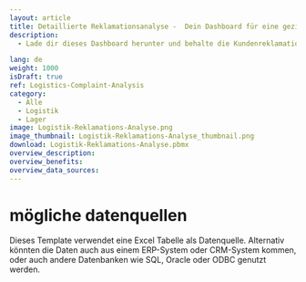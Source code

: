 ```yaml
---
layout: article
title: Detaillierte Reklamationsanalyse -  Dein Dashboard für eine gezielte Fehlervermeidung
description: 
  - Lade dir dieses Dashboard herunter und behalte die Kundenreklamationen deines Unternehmens stets im Auge. Es liefert den Mitarbeitenden deiner Logistikabteilung einen wichtigen Echtzeit Überblick über die Reklamationsquoten und -gründe der aktuellen und vorherigen Woche. Zudem sehen deine Mitarbeitenden direkt auch die häufigsten Fehlerarten und -orte. Dein Team erhält einen transparenten Einblick in die eigene Leistung und wird motiviert, Fehler zu vermeiden. Analysiere effizient die einzelnen Bestandteile der Reklamationen und reduziere so deine Kosten.

lang: de
weight: 1000
isDraft: true
ref: Logistics-Complaint-Analysis
category:
  - Alle
  - Logistik
  - Lager
image: Logistik-Reklamations-Analyse.png
image_thumbnail: Logistik-Reklamations-Analyse_thumbnail.png
download: Logistik-Reklamations-Analyse.pbmx
overview_description:
overview_benefits:
overview_data_sources:
---
```

# mögliche datenquellen
Dieses Template verwendet eine Excel Tabelle als Datenquelle. Alternativ könnten die Daten auch aus einem ERP-System oder CRM-System kommen, oder auch andere Datenbanken wie SQL, Oracle oder ODBC genutzt werden.


